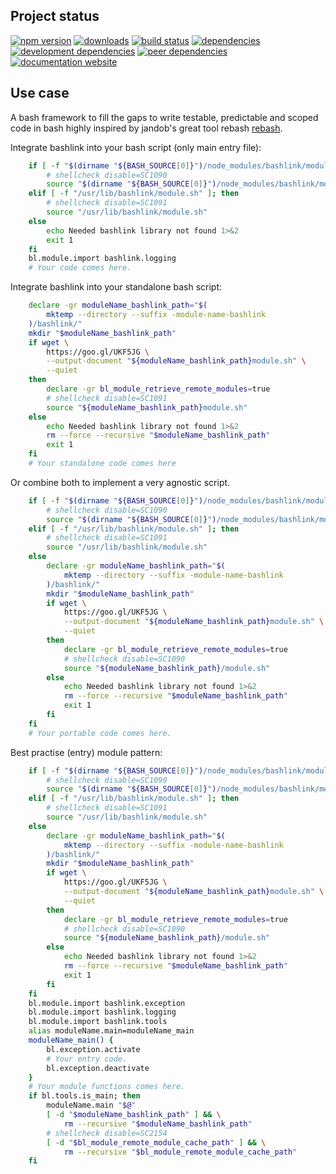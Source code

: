 <!-- #!/usr/bin/env markdown
-*- coding: utf-8 -*-
region header
Copyright Torben Sickert 16.12.2012

License
-------

This library written by Torben Sickert stand under a creative commons naming
3.0 unported license. see http://creativecommons.org/licenses/by/3.0/deed.de
endregion -->

Project status
--------------

[![npm version](https://badge.fury.io/js/bashlink.svg)](https://www.npmjs.com/package/bashlink)
[![downloads](https://img.shields.io/npm/dy/bashlink.svg)](https://www.npmjs.com/package/bashlink)
[![build status](https://travis-ci.org/thaibault/bashlink.svg?branch=master)](https://travis-ci.org/thaibault/bashlink)
[![dependencies](https://img.shields.io/david/thaibault/bashlink.svg)](https://david-dm.org/thaibault/bashlink)
[![development dependencies](https://img.shields.io/david/dev/thaibault/bashlink.svg)](https://david-dm.org/thaibault/bashlink?type=dev)
[![peer dependencies](https://img.shields.io/david/peer/thaibault/bashlink.svg)](https://david-dm.org/thaibault/bashlink?type=peer)
[![documentation website](https://img.shields.io/website-up-down-green-red/http/torben.website/bashlink.svg?label=documentation-website)](http://torben.website/bashlink)

Use case
--------

A bash framework to fill the gaps to write testable, predictable and scoped
code in bash highly inspired by jandob's great tool rebash
[rebash](https://github.com/jandob/rebash).

Integrate bashlink into your bash script (only main entry file):

```bash
    if [ -f "$(dirname "${BASH_SOURCE[0]}")/node_modules/bashlink/module.sh" ]; then
        # shellcheck disable=SC1090
        source "$(dirname "${BASH_SOURCE[0]}")/node_modules/bashlink/module.sh"
    elif [ -f "/usr/lib/bashlink/module.sh" ]; then
        # shellcheck disable=SC1091
        source "/usr/lib/bashlink/module.sh"
    else
        echo Needed bashlink library not found 1>&2
        exit 1
    fi
    bl.module.import bashlink.logging
    # Your code comes here.
```

Integrate bashlink into your standalone bash script:

```bash
    declare -gr moduleName_bashlink_path="$(
        mktemp --directory --suffix -module-name-bashlink
    )/bashlink/"
    mkdir "$moduleName_bashlink_path"
    if wget \
        https://goo.gl/UKF5JG \
        --output-document "${moduleName_bashlink_path}module.sh" \
        --quiet
    then
        declare -gr bl_module_retrieve_remote_modules=true
        # shellcheck disable=SC1091
        source "${moduleName_bashlink_path}module.sh"
    else
        echo Needed bashlink library not found 1>&2
        rm --force --recursive "$moduleName_bashlink_path"
        exit 1
    fi
    # Your standalone code comes here
```

Or combine both to implement a very agnostic script.

```bash
    if [ -f "$(dirname "${BASH_SOURCE[0]}")/node_modules/bashlink/module.sh" ]; then
        # shellcheck disable=SC1090
        source "$(dirname "${BASH_SOURCE[0]}")/node_modules/bashlink/module.sh"
    elif [ -f "/usr/lib/bashlink/module.sh" ]; then
        # shellcheck disable=SC1091
        source "/usr/lib/bashlink/module.sh"
    else
        declare -gr moduleName_bashlink_path="$(
            mktemp --directory --suffix -module-name-bashlink
        )/bashlink/"
        mkdir "$moduleName_bashlink_path"
        if wget \
            https://goo.gl/UKF5JG \
            --output-document "${moduleName_bashlink_path}module.sh" \
            --quiet
        then
            declare -gr bl_module_retrieve_remote_modules=true
            # shellcheck disable=SC1090
            source "${moduleName_bashlink_path}/module.sh"
        else
            echo Needed bashlink library not found 1>&2
            rm --force --recursive "$moduleName_bashlink_path"
            exit 1
        fi
    fi
    # Your portable code comes here.
```

Best practise (entry) module pattern:

```bash
    if [ -f "$(dirname "${BASH_SOURCE[0]}")/node_modules/bashlink/module.sh" ]; then
        # shellcheck disable=SC1090
        source "$(dirname "${BASH_SOURCE[0]}")/node_modules/bashlink/module.sh"
    elif [ -f "/usr/lib/bashlink/module.sh" ]; then
        # shellcheck disable=SC1091
        source "/usr/lib/bashlink/module.sh"
    else
        declare -gr moduleName_bashlink_path="$(
            mktemp --directory --suffix -module-name-bashlink
        )/bashlink/"
        mkdir "$moduleName_bashlink_path"
        if wget \
            https://goo.gl/UKF5JG \
            --output-document "${moduleName_bashlink_path}module.sh" \
            --quiet
        then
            declare -gr bl_module_retrieve_remote_modules=true
            # shellcheck disable=SC1090
            source "${moduleName_bashlink_path}/module.sh"
        else
            echo Needed bashlink library not found 1>&2
            rm --force --recursive "$moduleName_bashlink_path"
            exit 1
        fi
    fi
    bl.module.import bashlink.exception
    bl.module.import bashlink.logging
    bl.module.import bashlink.tools
    alias moduleName.main=moduleName_main
    moduleName_main() {
        bl.exception.activate
        # Your entry code.
        bl.exception.deactivate
    }
    # Your module functions comes here.
    if bl.tools.is_main; then
        moduleName.main "$@"
        [ -d "$moduleName_bashlink_path" ] && \
            rm --recursive "$moduleName_bashlink_path"
        # shellcheck disable=SC2154
        [ -d "$bl_module_remote_module_cache_path" ] && \
            rm --recursive "$bl_module_remote_module_cache_path"
    fi
```

<!-- region vim modline
vim: set tabstop=4 shiftwidth=4 expandtab:
vim: foldmethod=marker foldmarker=region,endregion:
endregion -->
